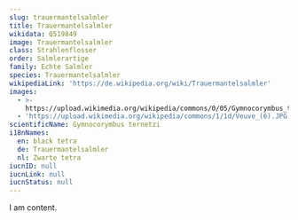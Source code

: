```yaml
---
slug: trauermantelsalmler
title: Trauermantelsalmler
wikidata: Q519849
image: Trauermantelsalmler
class: Strahlenflosser
order: Salmlerartige
family: Echte Salmler
species: Trauermantelsalmler
wikipediaLink: 'https://de.wikipedia.org/wiki/Trauermantelsalmler'
images:
  - >-
    https://upload.wikimedia.org/wikipedia/commons/0/05/Gymnocorymbus_ternetzi.JPG
  - 'https://upload.wikimedia.org/wikipedia/commons/1/1d/Veuve_(6).JPG'
scientificName: Gymnocorymbus ternetzi
i18nNames:
  en: black tetra
  de: Trauermantelsalmler
  nl: Zwarte tetra
iucnID: null
iucnLink: null
iucnStatus: null
---
```


I am content.

